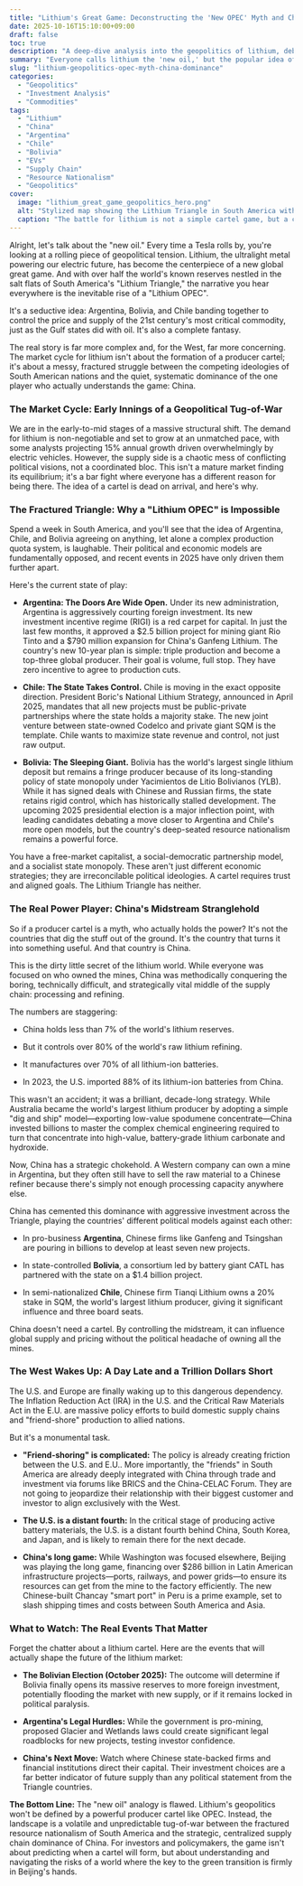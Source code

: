 ```yaml
---
title: "Lithium's Great Game: Deconstructing the 'New OPEC' Myth and China's Stranglehold"
date: 2025-10-16T15:10:00+09:00
draft: false
toc: true
description: "A deep-dive analysis into the geopolitics of lithium, debunking the 'Lithium OPEC' theory by examining the fractured politics of South America's Lithium Triangle and exposing China's strategic dominance over the global supply chain."
summary: "Everyone calls lithium the 'new oil,' but the popular idea of a South American 'Lithium OPEC' is a dangerous fantasy. This report breaks down why a cartel is impossible and reveals the real power player in the green energy transition: China's quiet, systematic control of the entire value chain."
slug: "lithium-geopolitics-opec-myth-china-dominance"
categories:
  - "Geopolitics"
  - "Investment Analysis"
  - "Commodities"
tags:
  - "Lithium"
  - "China"
  - "Argentina"
  - "Chile"
  - "Bolivia"
  - "EVs"
  - "Supply Chain"
  - "Resource Nationalism"
  - "Geopolitics"
cover:
  image: "lithium_great_game_geopolitics_hero.png"
  alt: "Stylized map showing the Lithium Triangle in South America with geopolitical chess pieces representing China and the West."
  caption: "The battle for lithium is not a simple cartel game, but a complex geopolitical struggle for control of the 21st-century's most critical resource."
---
```


Alright, let's talk about the "new oil." Every time a Tesla rolls by, you're looking at a rolling piece of geopolitical tension. Lithium, the ultralight metal powering our electric future, has become the centerpiece of a new global great game. And with over half the world's known reserves nestled in the salt flats of South America's "Lithium Triangle," the narrative you hear everywhere is the inevitable rise of a "Lithium OPEC".  

It's a seductive idea: Argentina, Bolivia, and Chile banding together to control the price and supply of the 21st century's most critical commodity, just as the Gulf states did with oil. It's also a complete fantasy.  

The real story is far more complex and, for the West, far more concerning. The market cycle for lithium isn't about the formation of a producer cartel; it's about a messy, fractured struggle between the competing ideologies of South American nations and the quiet, systematic dominance of the one player who actually understands the game: China.

### **The Market Cycle: Early Innings of a Geopolitical Tug-of-War**

We are in the early-to-mid stages of a massive structural shift. The demand for lithium is non-negotiable and set to grow at an unmatched pace, with some analysts projecting 15% annual growth driven overwhelmingly by electric vehicles. However, the supply side is a chaotic mess of conflicting political visions, not a coordinated bloc. This isn't a mature market finding its equilibrium; it's a bar fight where everyone has a different reason for being there. The idea of a cartel is dead on arrival, and here's why.  

### **The Fractured Triangle: Why a "Lithium OPEC" is Impossible**

Spend a week in South America, and you'll see that the idea of Argentina, Chile, and Bolivia agreeing on anything, let alone a complex production quota system, is laughable. Their political and economic models are fundamentally opposed, and recent events in 2025 have only driven them further apart.  

Here's the current state of play:

- **Argentina: The Doors Are Wide Open.** Under its new administration, Argentina is aggressively courting foreign investment. Its new investment incentive regime (RIGI) is a red carpet for capital. In just the last few months, it approved a $2.5 billion project for mining giant Rio Tinto and a $790 million expansion for China's Ganfeng Lithium. The country's new 10-year plan is simple: triple production and become a top-three global producer. Their goal is volume, full stop. They have zero incentive to agree to production cuts.  
    
- **Chile: The State Takes Control.** Chile is moving in the exact opposite direction. President Boric's National Lithium Strategy, announced in April 2025, mandates that all new projects must be public-private partnerships where the state holds a majority stake. The new joint venture between state-owned Codelco and private giant SQM is the template. Chile wants to maximize state revenue and control, not just raw output.  
    
- **Bolivia: The Sleeping Giant.** Bolivia has the world's largest single lithium deposit but remains a fringe producer because of its long-standing policy of state monopoly under Yacimientos de Litio Bolivianos (YLB). While it has signed deals with Chinese and Russian firms, the state retains rigid control, which has historically stalled development. The upcoming 2025 presidential election is a major inflection point, with leading candidates debating a move closer to Argentina and Chile's more open models, but the country's deep-seated resource nationalism remains a powerful force.  
    

You have a free-market capitalist, a social-democratic partnership model, and a socialist state monopoly. These aren't just different economic strategies; they are irreconcilable political ideologies. A cartel requires trust and aligned goals. The Lithium Triangle has neither.  

### **The Real Power Player: China's Midstream Stranglehold**

So if a producer cartel is a myth, who actually holds the power? It's not the countries that dig the stuff out of the ground. It's the country that turns it into something useful. And that country is China.

This is the dirty little secret of the lithium world. While everyone was focused on who owned the mines, China was methodically conquering the boring, technically difficult, and strategically vital middle of the supply chain: processing and refining.

The numbers are staggering:

- China holds less than 7% of the world's lithium reserves.  
    
- But it controls over 80% of the world's raw lithium refining.  
    
- It manufactures over 70% of all lithium-ion batteries.  
    
- In 2023, the U.S. imported 88% of its lithium-ion batteries from China.  
    

This wasn't an accident; it was a brilliant, decade-long strategy. While Australia became the world's largest lithium producer by adopting a simple "dig and ship" model—exporting low-value spodumene concentrate—China invested billions to master the complex chemical engineering required to turn that concentrate into high-value, battery-grade lithium carbonate and hydroxide.

Now, China has a strategic chokehold. A Western company can own a mine in Argentina, but they often still have to sell the raw material to a Chinese refiner because there's simply not enough processing capacity anywhere else.

China has cemented this dominance with aggressive investment across the Triangle, playing the countries' different political models against each other:

- In pro-business **Argentina**, Chinese firms like Ganfeng and Tsingshan are pouring in billions to develop at least seven new projects.  
    
- In state-controlled **Bolivia**, a consortium led by battery giant CATL has partnered with the state on a $1.4 billion project.
    
- In semi-nationalized **Chile**, Chinese firm Tianqi Lithium owns a 20% stake in SQM, the world's largest lithium producer, giving it significant influence and three board seats.  
    

China doesn't need a cartel. By controlling the midstream, it can influence global supply and pricing without the political headache of owning all the mines.

### **The West Wakes Up: A Day Late and a Trillion Dollars Short**

The U.S. and Europe are finally waking up to this dangerous dependency. The Inflation Reduction Act (IRA) in the U.S. and the Critical Raw Materials Act in the E.U. are massive policy efforts to build domestic supply chains and "friend-shore" production to allied nations.  

But it's a monumental task.

- **"Friend-shoring" is complicated:** The policy is already creating friction between the U.S. and E.U.. More importantly, the "friends" in South America are already deeply integrated with China through trade and investment via forums like BRICS and the China-CELAC Forum. They are not going to jeopardize their relationship with their biggest customer and investor to align exclusively with the West.  
    
- **The U.S. is a distant fourth:** In the critical stage of producing active battery materials, the U.S. is a distant fourth behind China, South Korea, and Japan, and is likely to remain there for the next decade.  
    
- **China's long game:** While Washington was focused elsewhere, Beijing was playing the long game, financing over $286 billion in Latin American infrastructure projects—ports, railways, and power grids—to ensure its resources can get from the mine to the factory efficiently. The new Chinese-built Chancay "smart port" in Peru is a prime example, set to slash shipping times and costs between South America and Asia.  
    

### **What to Watch: The Real Events That Matter**

Forget the chatter about a lithium cartel. Here are the events that will actually shape the future of the lithium market:

- **The Bolivian Election (October 2025):** The outcome will determine if Bolivia finally opens its massive reserves to more foreign investment, potentially flooding the market with new supply, or if it remains locked in political paralysis.  
    
- **Argentina's Legal Hurdles:** While the government is pro-mining, proposed Glacier and Wetlands laws could create significant legal roadblocks for new projects, testing investor confidence.  
    
- **China's Next Move:** Watch where Chinese state-backed firms and financial institutions direct their capital. Their investment choices are a far better indicator of future supply than any political statement from the Triangle countries.
    

**The Bottom Line:** The "new oil" analogy is flawed. Lithium's geopolitics won't be defined by a powerful producer cartel like OPEC. Instead, the landscape is a volatile and unpredictable tug-of-war between the fractured resource nationalism of South America and the strategic, centralized supply chain dominance of China. For investors and policymakers, the game isn't about predicting when a cartel will form, but about understanding and navigating the risks of a world where the key to the green transition is firmly in Beijing's hands.
